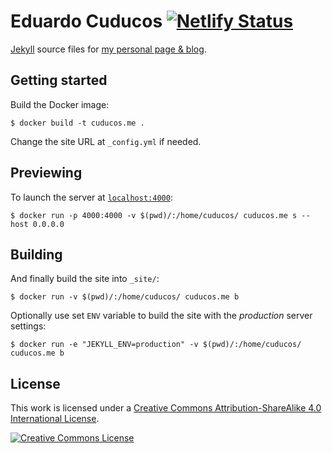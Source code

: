 # Eduardo Cuducos [![Netlify Status](https://api.netlify.com/api/v1/badges/34646b4a-cbca-4f0d-8db9-b7ecfb359e91/deploy-status)](https://app.netlify.com/sites/cuducos/deploys)

[Jekyll](https://jekyllrb.com) source files for [my personal page & blog](https://cuducos.me).

## Getting started

Build the Docker image:

```console
$ docker build -t cuducos.me .
```

Change the site URL at `_config.yml` if needed.

## Previewing

To launch the server at [`localhost:4000`](http://localhost:4000):

```console
$ docker run -p 4000:4000 -v $(pwd)/:/home/cuducos/ cuducos.me s --host 0.0.0.0
```

## Building

And finally build the site into `_site/`:

```console
$ docker run -v $(pwd)/:/home/cuducos/ cuducos.me b
```

Optionally use set `ENV` variable to build the site with the _production_ server settings:

```console
$ docker run -e "JEKYLL_ENV=production" -v $(pwd)/:/home/cuducos/ cuducos.me b
```

## License

This work is licensed under a [Creative Commons Attribution-ShareAlike 4.0 International License](http://creativecommons.org/licenses/by-sa/4.0/).

[![Creative Commons License](https://i.creativecommons.org/l/by-sa/4.0/88x31.png)](http://creativecommons.org/licenses/by-sa/4.0/)
